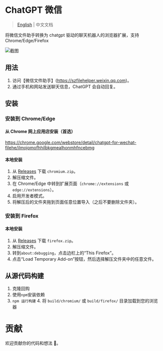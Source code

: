 # ChatGPT 微信

> [English](README.md) | 中文文档

将微信文件助手转换为 chatgpt 驱动的聊天机器人的浏览器扩展，支持 Chrome/Edge/Firefox

![截图](https://user-images.githubusercontent.com/4012553/207370847-037177e5-2986-4562-9df5-b345d893704c.png)

## 用法

1. 访问【微信文件助手】(https://szfilehelper.weixin.qq.com)。
2. 通过手机和网站发送聊天信息，ChatGPT 会自动回复。

## 安装

### 安装到 Chrome/Edge

#### 从 Chrome 网上应用店安装（首选）

<https://chrome.google.com/webstore/detail/chatgpt-for-wechat-filehe/ilmojomofhhilbkgmealhonmhfncebmg>

#### 本地安装

1. 从 [Releases](https://github.com/sigoden/chatgpt-wechat-browser-extension/releases) 下载 `chromium.zip`。
2. 解压缩文件。
3. 在 Chrome/Edge 中转到扩展页面（`chrome://extensions` 或 `edge://extensions`）。
4. 启用开发者模式。
5. 将解压后的文件夹拖到页面任意位置导入（之后不要删除文件夹）。

### 安装到 Firefox

#### 本地安装

1. 从 [Releases](https://github.com/sigoden/chatgpt-wechat-browser-extension/releases) 下载 `firefox.zip`。
2. 解压缩文件。
3. 转到`about:debugging`，点击边栏上的“This Firefox”。
4. 点击“Load Temporary Add-on”按钮，然后选择解压文件夹中的任意文件。

## 从源代码构建

1. 克隆回购
2. 使用`npm`安装依赖
3. `npm 运行构建` 4. 将 `build/chromium/` 或 `build/firefox/` 目录加载到您的浏览器

# 贡献

欢迎贡献你的代码和想法 🍵。
